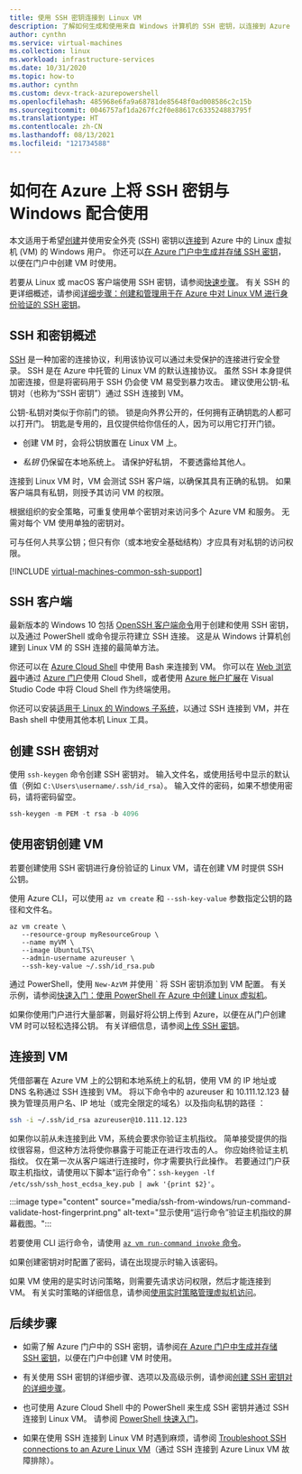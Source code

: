 ```yaml
---
title: 使用 SSH 密钥连接到 Linux VM
description: 了解如何生成和使用来自 Windows 计算机的 SSH 密钥，以连接到 Azure 上的 Linux 虚拟机。
author: cynthn
ms.service: virtual-machines
ms.collection: linux
ms.workload: infrastructure-services
ms.date: 10/31/2020
ms.topic: how-to
ms.author: cynthn
ms.custom: devx-track-azurepowershell
ms.openlocfilehash: 485968e6fa9a68781de85648f0ad008586c2c15b
ms.sourcegitcommit: 0046757af1da267fc2f0e88617c633524883795f
ms.translationtype: HT
ms.contentlocale: zh-CN
ms.lasthandoff: 08/13/2021
ms.locfileid: "121734588"
---
```

# <a name="how-to-use-ssh-keys-with-windows-on-azure"></a>如何在 Azure 上将 SSH 密钥与 Windows 配合使用

本文适用于希望[创建](#create-an-ssh-key-pair)并使用安全外壳 (SSH) 密钥以[连接](#connect-to-your-vm)到 Azure 中的 Linux 虚拟机 (VM) 的 Windows 用户。 你还可以[在 Azure 门户中生成并存储 SSH 密钥](../ssh-keys-portal.md)，以便在门户中创建 VM 时使用。


若要从 Linux 或 macOS 客户端使用 SSH 密钥，请参阅[快速步骤](mac-create-ssh-keys.md)。 有关 SSH 的更详细概述，请参阅[详细步骤：创建和管理用于在 Azure 中对 Linux VM 进行身份验证的 SSH 密钥](create-ssh-keys-detailed.md)。

## <a name="overview-of-ssh-and-keys"></a>SSH 和密钥概述

[SSH](https://www.ssh.com/ssh/) 是一种加密的连接协议，利用该协议可以通过未受保护的连接进行安全登录。 SSH 是在 Azure 中托管的 Linux VM 的默认连接协议。 虽然 SSH 本身提供加密连接，但是将密码用于 SSH 仍会使 VM 易受到暴力攻击。 建议使用公钥-私钥对（也称为“SSH 密钥”）通过 SSH 连接到 VM。 

公钥-私钥对类似于你前门的锁。 锁是向外界公开的，任何拥有正确钥匙的人都可以打开门。 钥匙是专用的，且仅提供给你信任的人，因为可以用它打开门锁。 

- 创建 VM 时，会将公钥放置在 Linux VM 上。 

- *私钥* 仍保留在本地系统上。 请保护好私钥， 不要透露给其他人。

连接到 Linux VM 时，VM 会测试 SSH 客户端，以确保其具有正确的私钥。 如果客户端具有私钥，则授予其访问 VM 的权限。 

根据组织的安全策略，可重复使用单个密钥对来访问多个 Azure VM 和服务。 无需对每个 VM 使用单独的密钥对。 

可与任何人共享公钥；但只有你（或本地安全基础结构）才应具有对私钥的访问权限。

[!INCLUDE [virtual-machines-common-ssh-support](../../../includes/virtual-machines-common-ssh-support.md)]

## <a name="ssh-clients"></a>SSH 客户端

最新版本的 Windows 10 包括 [OpenSSH 客户端命令](https://blogs.msdn.microsoft.com/commandline/2018/03/07/windows10v1803/)用于创建和使用 SSH 密钥，以及通过 PowerShell 或命令提示符建立 SSH 连接。 这是从 Windows 计算机创建到 Linux VM 的 SSH 连接的最简单方法。 

你还可以在 [Azure Cloud Shell](../../cloud-shell/overview.md) 中使用 Bash 来连接到 VM。 你可以在 [Web 浏览器](https://shell.azure.com/bash)中通过 [Azure 门户](https://portal.azure.com)使用 Cloud Shell，或者使用 [Azure 帐户扩展](https://marketplace.visualstudio.com/items?itemName=ms-vscode.azure-account)在 Visual Studio Code 中将 Cloud Shell 作为终端使用。

你还可以安装[适用于 Linux 的 Windows 子系统](/windows/wsl/about)，以通过 SSH 连接到 VM，并在 Bash shell 中使用其他本机 Linux 工具。

## <a name="create-an-ssh-key-pair"></a>创建 SSH 密钥对

使用 `ssh-keygen` 命令创建 SSH 密钥对。 输入文件名，或使用括号中显示的默认值（例如 `C:\Users\username/.ssh/id_rsa`）。  输入文件的密码，如果不想使用密码，请将密码留空。 

```powershell
ssh-keygen -m PEM -t rsa -b 4096
```

## <a name="create-a-vm-using-your-key"></a>使用密钥创建 VM

若要创建使用 SSH 密钥进行身份验证的 Linux VM，请在创建 VM 时提供 SSH 公钥。

使用 Azure CLI，可以使用 `az vm create` 和 `--ssh-key-value` 参数指定公钥的路径和文件名。

```azurecli
az vm create \
   --resource-group myResourceGroup \
   --name myVM \
   --image UbuntuLTS\
   --admin-username azureuser \
   --ssh-key-value ~/.ssh/id_rsa.pub
```

通过 PowerShell，使用 `New-AzVM` 并使用 ` 将 SSH 密钥添加到 VM 配置。 有关示例，请参阅[快速入门：使用 PowerShell 在 Azure 中创建 Linux 虚拟机](quick-create-powershell.md)。

如果你使用门户进行大量部署，则最好将公钥上传到 Azure，以便在从门户创建 VM 时可以轻松选择公钥。 有关详细信息，请参阅[上传 SSH 密钥](../ssh-keys-portal.md#upload-an-ssh-key)。


## <a name="connect-to-your-vm"></a>连接到 VM

凭借部署在 Azure VM 上的公钥和本地系统上的私钥，使用 VM 的 IP 地址或 DNS 名称通过 SSH 连接到 VM。 将以下命令中的 azureuser 和 10.111.12.123 替换为管理员用户名、IP 地址（或完全限定的域名）以及指向私钥的路径 ：

```bash
ssh -i ~/.ssh/id_rsa azureuser@10.111.12.123
```

如果你以前从未连接到此 VM，系统会要求你验证主机指纹。 简单接受提供的指纹很容易，但这种方法将使你暴露于可能正在进行攻击的人。 你应始终验证主机指纹。 仅在第一次从客户端进行连接时，你才需要执行此操作。 若要通过门户获取主机指纹，请使用以下脚本“运行命令”：`ssh-keygen -lf /etc/ssh/ssh_host_ecdsa_key.pub | awk '{print $2}'`。

:::image type="content" source="media/ssh-from-windows/run-command-validate-host-fingerprint.png" alt-text="显示使用“运行命令”验证主机指纹的屏幕截图。":::

若要使用 CLI 运行命令，请使用 [`az vm run-command invoke` 命令](/cli/azure/vm/run-command)。

如果创建密钥对时配置了密码，请在出现提示时输入该密码。

如果 VM 使用的是实时访问策略，则需要先请求访问权限，然后才能连接到 VM。 有关实时策略的详细信息，请参阅[使用实时策略管理虚拟机访问](../../security-center/security-center-just-in-time.md)。


## <a name="next-steps"></a>后续步骤

- 如需了解 Azure 门户中的 SSH 密钥，请参阅[在 Azure 门户中生成并存储 SSH 密钥](../ssh-keys-portal.md)，以便在门户中创建 VM 时使用。

- 有关使用 SSH 密钥的详细步骤、选项以及高级示例，请参阅[创建 SSH 密钥对的详细步骤](create-ssh-keys-detailed.md)。

- 也可使用 Azure Cloud Shell 中的 PowerShell 来生成 SSH 密钥并通过 SSH 连接到 Linux VM。 请参阅 [PowerShell 快速入门](../../cloud-shell/quickstart-powershell.md#ssh)。

- 如果在使用 SSH 连接到 Linux VM 时遇到麻烦，请参阅 [Troubleshoot SSH connections to an Azure Linux VM](/troubleshoot/azure/virtual-machines/troubleshoot-ssh-connection?toc=%2fazure%2fvirtual-machines%2flinux%2ftoc.json)（通过 SSH 连接到 Azure Linux VM 故障排除）。
